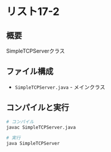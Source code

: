 # リスト17-2

## 概要
SimpleTCPServerクラス

## ファイル構成
- `SimpleTCPServer.java` - メインクラス

## コンパイルと実行
```bash
# コンパイル
javac SimpleTCPServer.java

# 実行
java SimpleTCPServer
```
